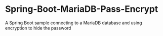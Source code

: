 # Spring-Boot-MariaDB-Pass-Encrypt
A Spring Boot sample connecting to a MariaDB database and using encryption to hide the password
